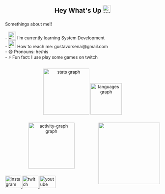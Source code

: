 <h2 align="center">Hey What's Up <img src="https://raw.githubusercontent.com/Tarikul-Islam-Anik/Animated-Fluent-Emojis/master/Emojis/Hand%20gestures/Waving%20Hand%20Light%20Skin%20Tone.png" alt="Waving Hand Light Skin Tone" width="25" height="25" /></h2> 

###

<p align="left">Somethings about me!!<br><br>- <img src="https://raw.githubusercontent.com/Tarikul-Islam-Anik/Animated-Fluent-Emojis/master/Emojis/Objects/Desktop%20Computer.png" alt="Desktop Computer" width="25" height="25" /> I’m currently learning System Development<br>- <img src="https://raw.githubusercontent.com/Tarikul-Islam-Anik/Animated-Fluent-Emojis/master/Emojis/Objects/Envelope%20with%20Arrow.png" alt="Envelope with Arrow" width="25" height="25" /> How to reach me: gustavorsenai@gmail.com<br>- 😄 Pronouns: he/his<br>- ⚡ Fun fact: I use play some games on twitch</p>

###

<div align="center">
  <img src="https://github-readme-stats.vercel.app/api?username=GustavoRSenai&hide_title=false&hide_rank=false&show_icons=true&include_all_commits=true&count_private=true&disable_animations=false&theme=midnight-purple&locale=en&hide_border=true&order=1" height="150" alt="stats graph"  />
  <img src="https://github-readme-stats.vercel.app/api/top-langs?username=GustavoRSenai&locale=en&hide_title=false&layout=compact&card_width=320&langs_count=5&theme=midnight-purple&hide_border=true&order=2" height="102" alt="languages graph"  />
</div>

###

<img align="right" height="200" src="https://www.icegif.com/wp-content/uploads/2022/12/icegif-1808.gif"  />

###

<div align="center">
  <img src="https://github-readme-activity-graph.vercel.app/graph?username=GustavoRSenai&radius=16&theme=high-contrast&area=true&order=5&hide_border=true" height="150" alt="activity-graph graph"  />
</div>

###

<div align="left">
  <a href="https://www.instagram.com/gustavorsd/" target="_blank">
    <img src="https://raw.githubusercontent.com/maurodesouza/profile-readme-generator/master/src/assets/icons/social/instagram/default.svg" width="52" height="40" alt="instagram logo"  />
  </a>
  <a href="https://www.twitch.tv/gutin309" target="_blank">
    <img src="https://raw.githubusercontent.com/maurodesouza/profile-readme-generator/master/src/assets/icons/social/twitch/default.svg" width="52" height="40" alt="twitch logo"  />
  </a>
  <a href="https://www.youtube.com/channel/UCTMYV9yeiOlRMTUu-e5RMMw" target="_blank">
    <img src="https://raw.githubusercontent.com/maurodesouza/profile-readme-generator/master/src/assets/icons/social/youtube/default.svg" width="52" height="40" alt="youtube logo"  />
  </a>
</div>

###

